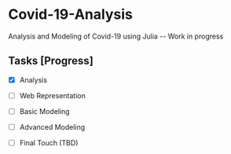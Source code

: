 # Covid-19-Analysis
Analysis and Modeling of Covid-19 using Julia -- Work in progress 


## Tasks [Progress]
- [x] Analysis 
- [ ] Web Representation
- [ ] Basic Modeling
- [ ] Advanced Modeling
- [ ] Final Touch (TBD)


